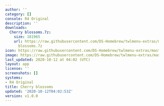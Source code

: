 ```yaml
---
author: ''
category: []
console: R4 Original
description: ''
downloads:
  Cherry blossoms.7z:
    size: 181965
    url: https://raw.githubusercontent.com/DS-Homebrew/twlmenu-extras/master/_nds/TWiLightMenu/r4menu/themes/Cherry
      blossoms.7z
icon: https://raw.githubusercontent.com/DS-Homebrew/twlmenu-extras/master/unistore/icons/r4.png
image: https://raw.githubusercontent.com/DS-Homebrew/twlmenu-extras/master/unistore/icons/r4.png
last_updated: 2020-10-12 at 04:02 (UTC)
layout: app
license: ''
screenshots: []
systems:
- R4 Original
title: Cherry blossoms
updated: '2020-10-12T04:02:53Z'
version: v1.0.0
---
```

